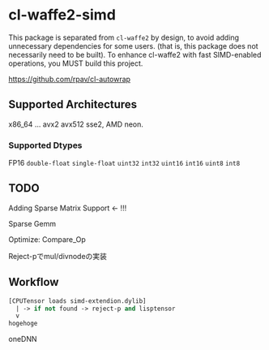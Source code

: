 
# cl-waffe2-simd

This package is separated from `cl-waffe2` by design, to avoid adding unnecessary dependencies for some users. (that is, this package does not necessarily need to be built). To enhance cl-waffe2 with fast SIMD-enabled operations, you MUST build this project.

https://github.com/rpav/cl-autowrap

## Supported Architectures

x86_64 ... avx2 avx512 sse2, AMD neon.

### Supported Dtypes

FP16 `double-float` `single-float` `uint32` `int32` `uint16` `int16` `uint8` `int8`

## TODO

Adding Sparse Matrix Support <- !!!

Sparse Gemm

Optimize: Compare_Op

Reject-pでmul/divnodeの実装

## Workflow

```lisp
[CPUTensor loads simd-extendion.dylib]
  | -> if not found -> reject-p and lisptensor
  v
hogehoge
```

oneDNN